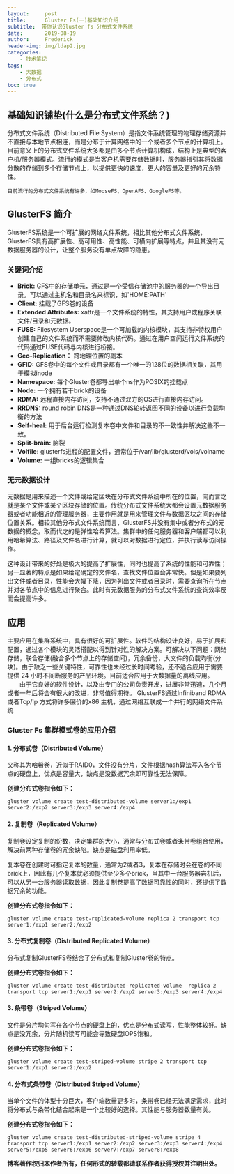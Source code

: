 ```yaml
---
layout:     post
title:      Gluster Fs(一)基础知识介绍
subtitle:  带你认识Gluster fs 分布式文件系统
date:       2019-08-19
author:     Frederick
header-img: img/ldap2.jpg
categories:
    - 技术笔记
tags:
    - 大数据
    - 分布式
toc: true
---
```





## 基础知识铺垫(什么是分布式文件系统？)

分布式文件系统（Distributed File System）是指文件系统管理的物理存储资源并不直接与本地节点相连，而是分布于计算网络中的一个或者多个节点的计算机上。目前意义上的分布式文件系统大多都是由多个节点计算机构成，结构上是典型的客户机/服务器模式。流行的模式是当客户机需要存储数据时，服务器指引其将数据分散的存储到多个存储节点上，以提供更快的速度，更大的容量及更好的冗余特性。

    目前流行的分布式文件系统有许多，如MooseFS、OpenAFS、GoogleFS等。

## GlusterFS 简介

GlusterFS系统是一个可扩展的网络文件系统，相比其他分布式文件系统，GlusterFS具有高扩展性、高可用性、高性能、可横向扩展等特点，并且其没有元数据服务器的设计，让整个服务没有单点故障的隐患。

### 关键词介绍

- **Brick:** GFS中的存储单元，通过是一个受信存储池中的服务器的一个导出目录。可以通过主机名和目录名来标识，如'HOME:PATH'
- **Client:** 挂载了GFS卷的设备
- **Extended Attributes:** xattr是一个文件系统的特性，其支持用户或程序关联文件/目录和元数据。
- **FUSE:** Filesystem Userspace是一个可加载的内核模块，其支持非特权用户创建自己的文件系统而不需要修改内核代码。通过在用户空间运行文件系统的代码通过FUSE代码与内核进行桥接。
- **Geo-Replication：** 跨地理位置的副本
- **GFID:** GFS卷中的每个文件或目录都有一个唯一的128位的数据相关联，其用于模拟inode
- **Namespace:** 每个Gluster卷都导出单个ns作为POSIX的挂载点
- **Node:** 一个拥有若干brick的设备
- **RDMA:** 远程直接内存访问，支持不通过双方的OS进行直接内存访问。
- **RRDNS:** round robin DNS是一种通过DNS轮转返回不同的设备以进行负载均衡的方法
- **Self-heal:** 用于后台运行检测复本卷中文件和目录的不一致性并解决这些不一致。
- **Split-brain:** 脑裂
- **Volfile:** glusterfs进程的配置文件，通常位于/var/lib/glusterd/vols/volname
- **Volume:** 一组bricks的逻辑集合

### 无元数据设计

元数据是用来描述一个文件或给定区块在分布式文件系统中所在的位置，简而言之就是某个文件或某个区块存储的位置。传统分布式文件系统大都会设置元数据服务器或者功能相近的管理服务器，主要作用就是用来管理文件与数据区块之间的存储位置关系。相较其他分布式文件系统而言，GlusterFS并没有集中或者分布式的元数据的概念，取而代之的是弹性哈希算法。集群中的任何服务器和客户端都可以利用哈希算法、路径及文件名进行计算，就可以对数据进行定位，并执行读写访问操作。

这种设计带来的好处是极大的提高了扩展性，同时也提高了系统的性能和可靠性；另一显著的特点是如果给定确定的文件名，查找文件位置会非常快。但是如果要列出文件或者目录，性能会大幅下降，因为列出文件或者目录时，需要查询所在节点并对各节点中的信息进行聚合。此时有元数据服务的分布式文件系统的查询效率反而会提高许多。

## 应用

主要应用在集群系统中，具有很好的可扩展性。软件的结构设计良好，易于扩展和配置，通过各个模块的灵活搭配以得到针对性的解决方案。可解决以下问题：网络存储，联合存储(融合多个节点上的存储空间)，冗余备份，大文件的负载均衡(分块)。由于缺乏一些关键特性，可靠性也未经过长时间考验，还不适合应用于需要提供 24 小时不间断服务的产品环境。目前适合应用于大数据量的离线应用。
　　由于它良好的软件设计，以及由专门的公司负责开发，进展非常迅速，几个月或者一年后将会有很大的改进，非常值得期待。
GlusterFS通过Infiniband RDMA 或者Tcp/Ip 方式将许多廉价的x86 主机，通过网络互联成一个并行的网络文件系统

### Gluster Fs 集群模式卷的应用介绍

#### 1. 分布式卷（Distributed Volume）

又称其为哈希卷，近似于RAID0，文件没有分片，文件根据hash算法写入各个节点的硬盘上，优点是容量大，缺点是没数据冗余即可靠性无法保障。

**创建分布式卷指令如下：**

    gluster volume create test-distributed-volume server1:/exp1 server2:/exp2 server3:/exp3 server4:/exp4
    
#### 2. 复制卷（Replicated Volume）

复制卷设定复制的份数，决定集群的大小，通常与分布式卷或者条带卷组合使用，解决前两种存储卷的冗余缺陷。缺点是磁盘利用率低。

复本卷在创建时可指定复本的数量，通常为2或者3，复本在存储时会在卷的不同brick上，因此有几个复本就必须提供至少多个brick，当其中一台服务器岩机后，可以从另一台服务器读取数据，因此复制卷提高了数据可靠性的同时，还提供了数据冗余的功能。

**创建分布式卷指令如下：**

    gluster volume create test-replicated-volume replica 2 transport tcp server1:/exp1 server2:/exp2

#### 3. 分布式复制卷（Distributed Replicated Volume）

分布式复制GlusterFS卷结合了分布式和复制Gluster卷的特点。

**创建分布式卷指令如下：**

    gluster volume create test-distributed-replicated-volume  replica 2 transport tcp server1:/exp1 server2:/exp2 server3:/exp3 server4:/exp4

#### 3. 条带卷（Striped Volume）

文件是分片均匀写在各个节点的硬盘上的，优点是分布式读写，性能整体较好。缺点是没冗余，分片随机读写可能会导致硬盘IOPS饱和。

**创建分布式卷指令如下：**

    gluster volume create test-striped-volume stripe 2 transport tcp server1:/exp1 server2:/exp2

#### 4. 分布式条带卷（Distributed Striped Volume）

当单个文件的体型十分巨大，客户端数量更多时，条带卷已经无法满足需求，此时将分布式与条带化结合起来是一个比较好的选择。其性能与服务器数量有关。

**创建分布式卷指令如下：**

    gluster volume create test-distributed-striped-volume stripe 4 transport tcp server1:/exp1 server2:/exp2 server3:/exp3 server4:/exp4 server5:/exp5 server6:/exp6 server7:/exp7 server8:/exp8


**博客著作权归本作者所有，任何形式的转载都请联系作者获得授权并注明出处。**
